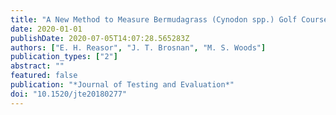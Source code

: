 ```yaml
---
title: "A New Method to Measure Bermudagrass (Cynodon spp.) Golf Course Putting Green Ball Roll Uniformity"
date: 2020-01-01
publishDate: 2020-07-05T14:07:28.565283Z
authors: ["E. H. Reasor", "J. T. Brosnan", "M. S. Woods"]
publication_types: ["2"]
abstract: ""
featured: false
publication: "*Journal of Testing and Evaluation*"
doi: "10.1520/jte20180277"
---
```


